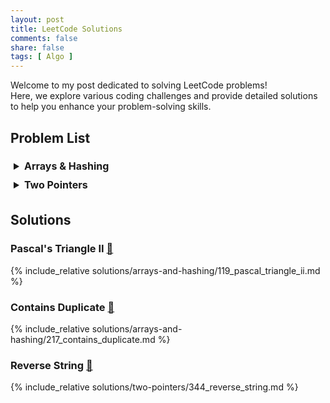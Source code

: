 ```yaml
---
layout: post
title: LeetCode Solutions
comments: false
share: false
tags: [ Algo ]
---
```


Welcome to my post dedicated to solving LeetCode problems! <br>
Here, we explore various coding challenges and provide detailed solutions to help you enhance your problem-solving skills.
<br>

<style>
  summary {
    font-size: 16px;
    font-weight: bold;
    padding: 5px;
  }
</style>

## Problem List

<details>
  <summary>Arrays & Hashing</summary>

  <table>
    <thead>
      <tr>
        <th>Star</th>
        <th>Problem</th>
        <th>Difficulty</th>
        <th>Solution</th>
      </tr>
    </thead>
    <tbody>
      <tr>
        <td>★</td>
        <td><a href="https://leetcode.com/problems/pascals-triangle-ii">119 - Pascal's Triangle II</a></td>
        <td>Easy</td>
        <td><a href="#119-pascal-triangle-ii">🔗 Solution</a></td>
      </tr>
      <tr>
        <td>★</td>
        <td><a href="https://leetcode.com/problems/contains-duplicate">217 - Contains Duplicate</a></td>
        <td>Easy</td>
        <td><a href="#217-contains-duplicate">🔗 Solution</a></td>
      </tr>
    </tbody>
  </table>

</details>

<details>
  <summary>Two Pointers</summary>

  <table>
    <thead>
      <tr>
        <th>Star</th>
        <th>Problem</th>
        <th>Difficulty</th>
        <th>Solution</th>
      </tr>
    </thead>
    <tbody>
      <tr>
        <td>⭐</td>
        <td><a href="https://leetcode.com/problems/reverse-string">344 - Reverse String</a></td>
        <td>Easy</td>
        <td><a href="#344-reverse-string">🔗 Solution</a></td>
      </tr>
    </tbody>
  </table>

</details>

## Solutions

<h3 id="119-pascal-triangle-ii">Pascal's Triangle II <a href='#problem-list'>🔼</a> </h3>

{% include_relative solutions/arrays-and-hashing/119_pascal_triangle_ii.md %}

<h3 id="217-contains-duplicate">Contains Duplicate <a href='#problem-list'>🔼</a> </h3>

{% include_relative solutions/arrays-and-hashing/217_contains_duplicate.md %}

<h3 id="344-reverse-string">Reverse String <a href='#problem-list'>🔼</a> </h3>

{% include_relative solutions/two-pointers/344_reverse_string.md %}
